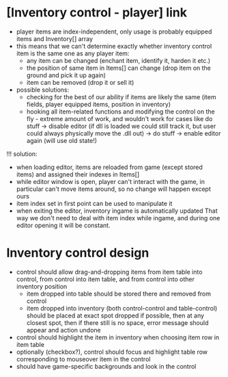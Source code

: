 # [Inventory control - player] link
- player items are index-independent, only usage is probably equipped items and Inventory[] array
- this means that we can't determine exactly whether inventory control item is the same one as any player item:
	- any item can be changed (enchant item, identify it, harden it etc.)
	- the position of same item in Items[] can change (drop item on the ground and pick it up again)
	- item can be removed (drop it or sell it)
- possible solutions:
	- checking for the best of our ability if items are likely the same (item fields, player equipped items, position in inventory)
	- hooking all item-related functions and modifying the control on the fly - extreme amount of work, and wouldn't work for cases like do stuff -> disable editor (if dll is loaded we could still track it, but user could always physically move the .dll out) -> do stuff -> enable editor again (will use old state!)

!!! solution:
- when loading editor, items are reloaded from game (except stored items) and assigned their indexes in Items[]
- while editor window is open, player can't interact with the game, in particular can't move items around, so no change will happen except ours
- item index set in first point can be used to manipulate it
- when exiting the editor, inventory ingame is automatically updated
That way we don't need to deal with item index while ingame, and during one editor opening it will be constant.

# Inventory control design
- control should allow drag-and-dropping items from item table into control, from control into item table, and from control into other inventory position
    - item dropped into table should be stored there and removed from control
	- item dropped into inventory (both control-control and table-control) should be placed at exact spot dropped if possible, then at any closest spot, then if there still is no space, error message should appear and action undone
- control should highlight the item in inventory when choosing item row in item table
- optionally (checkbox?), control should focus and highlight table row corresponding to mouseover item in the control
- should have game-specific backgrounds and look in the control